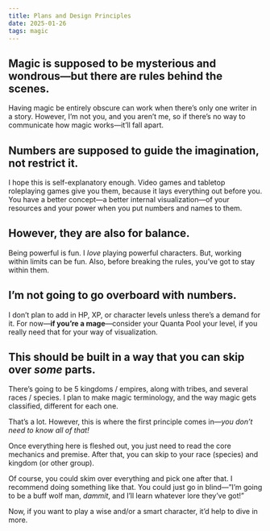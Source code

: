 ```yaml
---
title: Plans and Design Principles
date: 2025-01-26
tags: magic
---
```


## Magic is supposed to be mysterious and wondrous—but there are rules behind the scenes.

Having magic be entirely obscure can work when there’s only one writer in a story. However, I’m not you, and you aren’t me, so if there’s no way to communicate how magic works—it’ll fall apart. 

## Numbers are supposed to guide the imagination, not restrict it. 

I hope this is self-explanatory enough. Video games and tabletop roleplaying games give you them, because it lays everything out before you. You have a better concept—a better internal visualization—of your resources and your power when you put numbers and names to them.

## However, they are also for balance.

Being powerful is fun. I *love* playing powerful characters. But, working within limits can be fun. Also, before breaking the rules, you’ve got to stay within them.

## I’m not going to go overboard with numbers.

I don’t plan to add in HP, XP, or character levels unless there’s a demand for it. For now—**if you’re a mage**—consider your Quanta Pool your level, if you really need that for your way of visualization.
 
## This should be built in a way that you can skip over *some* parts.

There’s going to be 5 kingdoms / empires, along with tribes, and several races / species.  I plan to make magic terminology, and the way magic gets classified, different for each one. 

That’s a lot. However, this is where the first principle comes in—*you don’t need to know all of that!*

Once everything here is fleshed out, you just need to read the core mechanics and premise. After that, you can skip to your race (species) and kingdom (or other group). 

Of course, you could skim over everything and pick one after that. I recommend doing something like that. You could just go in blind—”I’m going to be a buff wolf man, *dammit*, and I’ll learn whatever lore they’ve got!”

Now, if you want to play a wise and/or a smart character, it’d help to dive in more. 

